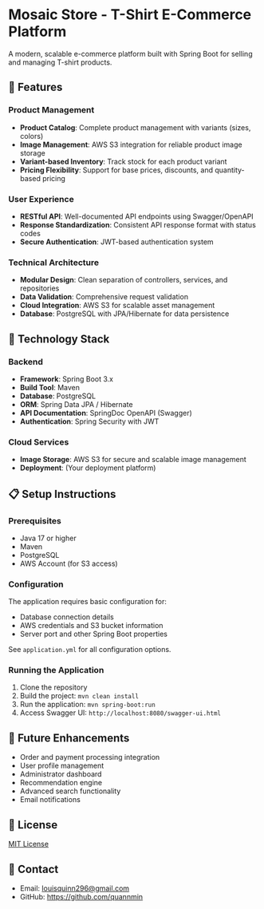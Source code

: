 # Mosaic Store - T-Shirt E-Commerce Platform

A modern, scalable e-commerce platform built with Spring Boot for selling and managing T-shirt products.

## 🚀 Features

### Product Management
- **Product Catalog**: Complete product management with variants (sizes, colors)
- **Image Management**: AWS S3 integration for reliable product image storage
- **Variant-based Inventory**: Track stock for each product variant
- **Pricing Flexibility**: Support for base prices, discounts, and quantity-based pricing

### User Experience
- **RESTful API**: Well-documented API endpoints using Swagger/OpenAPI
- **Response Standardization**: Consistent API response format with status codes
- **Secure Authentication**: JWT-based authentication system

### Technical Architecture
- **Modular Design**: Clean separation of controllers, services, and repositories
- **Data Validation**: Comprehensive request validation
- **Cloud Integration**: AWS S3 for scalable asset management
- **Database**: PostgreSQL with JPA/Hibernate for data persistence

## 🔧 Technology Stack

### Backend
- **Framework**: Spring Boot 3.x
- **Build Tool**: Maven
- **Database**: PostgreSQL
- **ORM**: Spring Data JPA / Hibernate
- **API Documentation**: SpringDoc OpenAPI (Swagger)
- **Authentication**: Spring Security with JWT

### Cloud Services
- **Image Storage**: AWS S3 for secure and scalable image management
- **Deployment**: (Your deployment platform)

## 📋 Setup Instructions

### Prerequisites
- Java 17 or higher
- Maven
- PostgreSQL
- AWS Account (for S3 access)

### Configuration
The application requires basic configuration for:
- Database connection details
- AWS credentials and S3 bucket information
- Server port and other Spring Boot properties

See `application.yml` for all configuration options.

### Running the Application
1. Clone the repository
2. Build the project: `mvn clean install`
3. Run the application: `mvn spring-boot:run`
4. Access Swagger UI: `http://localhost:8080/swagger-ui.html`

## 🌟 Future Enhancements

- Order and payment processing integration
- User profile management
- Administrator dashboard
- Recommendation engine
- Advanced search functionality
- Email notifications

## 📄 License

[MIT License](LICENSE)

## 📧 Contact

- Email: louisquinn296@gmail.com
- GitHub: https://github.com/quannmin
